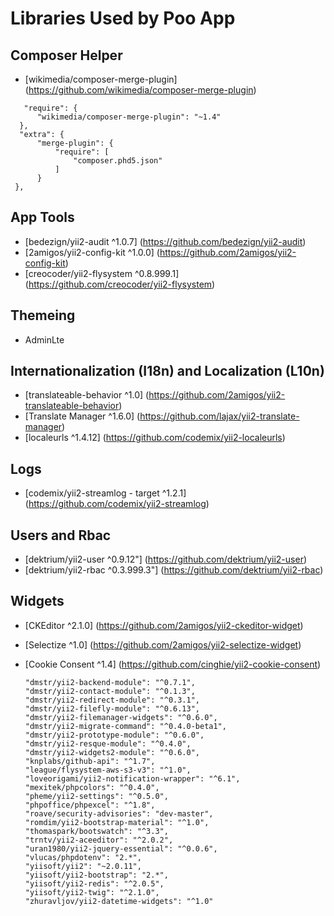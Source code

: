 # Libraries Used by Poo App

## Composer Helper
  - [wikimedia/composer-merge-plugin] (https://github.com/wikimedia/composer-merge-plugin)
  
  ```
     "require": {
        "wikimedia/composer-merge-plugin": "~1.4"
    },
    "extra": {
        "merge-plugin": {
            "require": [
                "composer.phd5.json"
            ]
        }
   },
   ```

## App Tools
  - [bedezign/yii2-audit ^1.0.7] (https://github.com/bedezign/yii2-audit)
  - [2amigos/yii2-config-kit ^1.0.0] (https://github.com/2amigos/yii2-config-kit)
  - [creocoder/yii2-flysystem ^0.8.999.1] (https://github.com/creocoder/yii2-flysystem)
  
## Themeing
  - AdminLte

## Internationalization (I18n) and Localization (L10n)
  - [translateable-behavior ^1.0] (https://github.com/2amigos/yii2-translateable-behavior) 
  - [Translate Manager ^1.6.0] (https://github.com/lajax/yii2-translate-manager)   
  - [localeurls ^1.4.12] (https://github.com/codemix/yii2-localeurls)  
  
## Logs  
  - [codemix/yii2-streamlog - target ^1.2.1] (https://github.com/codemix/yii2-streamlog)
  
## Users and Rbac
  - [dektrium/yii2-user ^0.9.12"] (https://github.com/dektrium/yii2-user)
  - [dektrium/yii2-rbac ^0.3.999.3"] (https://github.com/dektrium/yii2-rbac)

## Widgets 
  - [CKEditor ^2.1.0] (https://github.com/2amigos/yii2-ckeditor-widget) 
  - [Selectize ^1.0] (https://github.com/2amigos/yii2-selectize-widget) 
  - [Cookie Consent ^1.4] (https://github.com/cinghie/yii2-cookie-consent) 
        


        
        
        
        "dmstr/yii2-backend-module": "^0.7.1",
        "dmstr/yii2-contact-module": "^0.1.3",
        "dmstr/yii2-redirect-module": "^0.3.1",
        "dmstr/yii2-filefly-module": "^0.6.13",
        "dmstr/yii2-filemanager-widgets": "^0.6.0",
        "dmstr/yii2-migrate-command": "^0.4.0-beta1",
        "dmstr/yii2-prototype-module": "^0.6.0",
        "dmstr/yii2-resque-module": "^0.4.0",
        "dmstr/yii2-widgets2-module": "^0.6.0",
        "knplabs/github-api": "^1.7",
        "league/flysystem-aws-s3-v3": "^1.0",
        "loveorigami/yii2-notification-wrapper": "^6.1",
        "mexitek/phpcolors": "^0.4.0",
        "pheme/yii2-settings": "^0.5.0",
        "phpoffice/phpexcel": "^1.8",
        "roave/security-advisories": "dev-master",
        "romdim/yii2-bootstrap-material": "^1.0",
        "thomaspark/bootswatch": "^3.3",
        "trntv/yii2-aceeditor": "^2.0.2",
        "uran1980/yii2-jquery-essential": "^0.0.6",
        "vlucas/phpdotenv": "2.*",
        "yiisoft/yii2": "~2.0.11",
        "yiisoft/yii2-bootstrap": "2.*",
        "yiisoft/yii2-redis": "^2.0.5",
        "yiisoft/yii2-twig": "^2.1.0",
        "zhuravljov/yii2-datetime-widgets": "^1.0"
  
